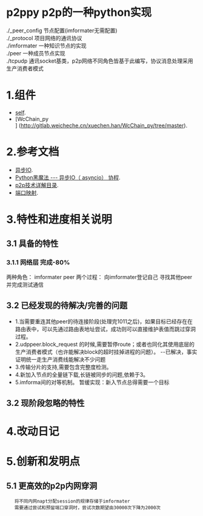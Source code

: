 ﻿# p2ppy p2p的一种python实现

./_peer_config  节点配置(imformater无需配置) <br>
./_protocol 项目网络的通讯协议 <br>
./imformater 一种知识节点的实现  <br>
./peer 一种成员节点实现  <br>
./tcpudp 通讯socket基类，p2p网络不同角色皆基于此编写，协议消息处理采用生产消费者模式 <br>

# 1.组件

* [self](http://gitlab.weicheche.cn/xuechen.han/p2ppy).
* [WcChain_py <main>] (http://gitlab.weicheche.cn/xuechen.han/WcChain_py/tree/master).

# 2.参考文档

* [异步IO](https://www.liaoxuefeng.com/wiki/0014316089557264a6b348958f449949df42a6d3a2e542c000/00143208573480558080fa77514407cb23834c78c6c7309000).
* [Python黑魔法 --- 异步IO（ asyncio） 协程](http://python.jobbole.com/87310/).
* [p2p技术详解目录](http://www.52im.net/thread-50-1-1.html).
* [端口映射](https://blog.csdn.net/xiaoxianerqq/article/details/50363655).

# 3.特性和进度相关说明
## 3.1 具备的特性
 ### 3.1.1 网络层 完成-80%
   两种角色： imformater peer
   两个过程： 向imformater登记自己 寻找其他peer并完成测试通信

## 3.2 已经发现的待解决/完善的问题

* 1.当需要重连其他peer的待连接阶段(处理完1011之后)，如果目标已经存在在路由表中，可以先通过路由表地址尝试，成功则可以直接维护表值而跳过穿洞过程。
* 2.udppeer.block_request 的时候,需要暂停route；或者也同化其使用底层的生产消费者模式（也许能解决block的超时挂掉进程的问题）。
  --已解决，事实证明统一走生产消费线能解决不少问题
* 3.传输分片的支持,需要包含完整度检测。
* 4.新加入节点的全量链下载,长链被同步的问题,依赖于3。
* 5.imforma间的对等机制。   暂缓实现：新入节点总得需要一个目标

## 3.2 现阶段忽略的特性

# 4.改动日记

#  5.创新和发明点
## 5.1 更高效的p2p内网穿洞
       将不同内网napt分配session的规律存储于imformater
       需要通过尝试和预留端口穿洞时，尝试次数期望由30000次下降为2000次